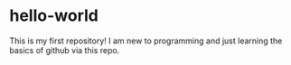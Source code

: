 # hello-world
This is my first repository!
I am new to programming and just learning the basics of github via this repo.
